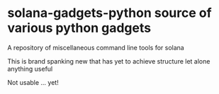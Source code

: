# solana-gadgets-python source of various python gadgets

A repository of miscellaneous command line tools for solana

This is brand spanking new that has yet to achieve structure let alone anything useful

Not usable ... yet!